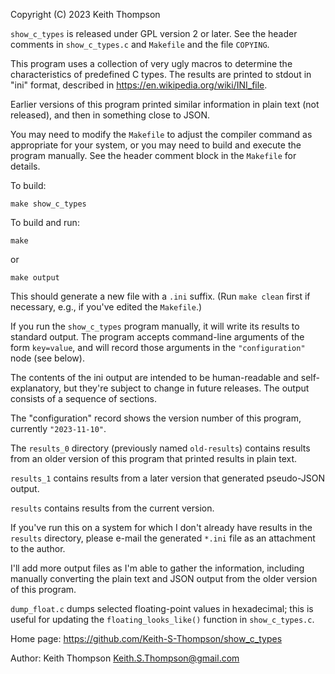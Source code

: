Copyright (C) 2023 Keith Thompson

`show_c_types` is released under GPL version 2 or later.  See the
header comments in `show_c_types.c` and `Makefile` and the file
`COPYING`.

This program uses a collection of very ugly macros to determine the
characteristics of predefined C types.  The results are printed to
stdout in "ini" format, described in <https://en.wikipedia.org/wiki/INI_file>.

Earlier versions of this program printed similar information in plain text
(not released), and then in something close to JSON.

You may need to modify the `Makefile` to adjust the compiler command
as appropriate for your system, or you may need to build and execute
the program manually.  See the header comment block in the `Makefile`
for details.

To build:

    make show_c_types

To build and run:

    make

or

    make output

This should generate a new file with a `.ini` suffix.
(Run `make clean` first if necessary, e.g., if you've edited the `Makefile`.)

If you run the `show_c_types` program manually, it will write
its results to standard output.  The program accepts command-line
arguments of the form `key=value`, and will record those arguments
in the `"configuration"` node (see below).

The contents of the ini output are intended to be human-readable and
self-explanatory, but they're subject to change in future releases.
The output consists of a sequence of sections.

The "configuration" record shows the version number of this program,
currently `"2023-11-10"`.

The `results_0` directory (previously named `old-results`) contains
results from an older version of this program that printed results
in plain text.

`results_1` contains results from a later version that generated
pseudo-JSON output.

`results` contains results from the current version.

If you've run this on a system for which I don't already have results
in the `results` directory, please e-mail the generated `*.ini`
file as an attachment to the author.

I'll add more output files as I'm able to gather the information,
including manually converting the plain text and JSON output from
the older version of this program.

`dump_float.c` dumps selected floating-point values in hexadecimal;
this is useful for updating the `floating_looks_like()` function in
`show_c_types.c`.

Home page: https://github.com/Keith-S-Thompson/show_c_types

Author: Keith Thompson <Keith.S.Thompson@gmail.com>
